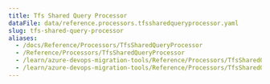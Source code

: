 ```yaml
---
title: Tfs Shared Query Processor
dataFile: data/reference.processors.tfssharedqueryprocessor.yaml
slug: tfs-shared-query-processor
aliases:
  - /docs/Reference/Processors/TfsSharedQueryProcessor
  - /Reference/Processors/TfsSharedQueryProcessor
  - /learn/azure-devops-migration-tools/Reference/Processors/TfsSharedQueryProcessor
  - /learn/azure-devops-migration-tools/Reference/Processors/TfsSharedQueryProcessor/index.md
---
```

